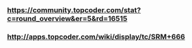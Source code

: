 ### https://community.topcoder.com/stat?c=round_overview&er=5&rd=16515
### http://apps.topcoder.com/wiki/display/tc/SRM+666
